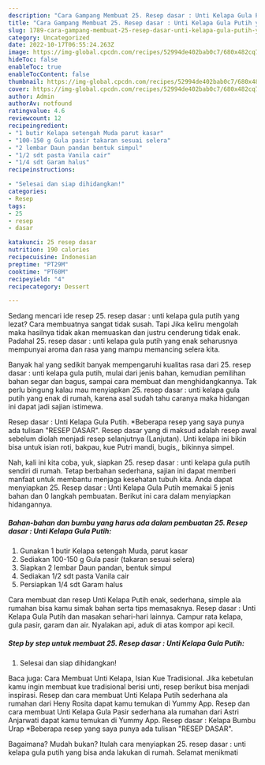 ```yaml
---
description: "Cara Gampang Membuat 25. Resep dasar : Unti Kelapa Gula Putih yang Enak, Buat Buka Puasa Lezat"
title: "Cara Gampang Membuat 25. Resep dasar : Unti Kelapa Gula Putih yang Enak, Buat Buka Puasa Lezat"
slug: 1789-cara-gampang-membuat-25-resep-dasar-unti-kelapa-gula-putih-yang-enak-buat-buka-puasa-lezat
category: Uncategorized
date: 2022-10-17T06:55:24.263Z
image: https://img-global.cpcdn.com/recipes/52994de402bab0c7/680x482cq70/25-resep-dasar-unti-kelapa-gula-putih-foto-resep-utama.jpg
hideToc: false
enableToc: true
enableTocContent: false
thumbnail: https://img-global.cpcdn.com/recipes/52994de402bab0c7/680x482cq70/25-resep-dasar-unti-kelapa-gula-putih-foto-resep-utama.jpg
cover: https://img-global.cpcdn.com/recipes/52994de402bab0c7/680x482cq70/25-resep-dasar-unti-kelapa-gula-putih-foto-resep-utama.jpg
author: Admin
authorAv: notfound
ratingvalue: 4.6
reviewcount: 12
recipeingredient:
- "1 butir Kelapa setengah Muda parut kasar"
- "100-150 g Gula pasir takaran sesuai selera"
- "2 lembar Daun pandan bentuk simpul"
- "1/2 sdt pasta Vanila cair"
- "1/4 sdt Garam halus"
recipeinstructions:

- "Selesai dan siap dihidangkan!"
categories:
- Resep
tags:
- 25
- resep
- dasar

katakunci: 25 resep dasar 
nutrition: 190 calories
recipecuisine: Indonesian
preptime: "PT29M"
cooktime: "PT60M"
recipeyield: "4"
recipecategory: Dessert

---
```



Sedang mencari ide resep 25. resep dasar : unti kelapa gula putih yang lezat? Cara membuatnya sangat tidak susah. Tapi Jika keliru mengolah maka hasilnya tidak akan memuaskan dan justru cenderung tidak enak. Padahal 25. resep dasar : unti kelapa gula putih yang enak seharusnya mempunyai aroma dan rasa yang mampu memancing selera kita.


Banyak hal yang sedikit banyak mempengaruhi kualitas rasa dari 25. resep dasar : unti kelapa gula putih, mulai dari jenis bahan, kemudian pemilihan bahan segar dan bagus, sampai cara membuat dan menghidangkannya. Tak perlu bingung kalau mau menyiapkan 25. resep dasar : unti kelapa gula putih yang enak di rumah, karena asal sudah tahu caranya maka hidangan ini dapat jadi sajian istimewa.

Resep dasar : Unti Kelapa Gula Putih. *Beberapa resep yang saya punya ada tulisan &#34;RESEP DASAR&#34;. Resep dasar yang di maksud adalah resep awal sebelum diolah menjadi resep selanjutnya (Lanjutan). Unti kelapa ini bikin bisa untuk isian roti, bakpau, kue Putri mandi, bugis,, bikinnya simpel.


Nah, kali ini kita coba, yuk, siapkan 25. resep dasar : unti kelapa gula putih sendiri di rumah. Tetap berbahan sederhana, sajian ini dapat memberi manfaat untuk membantu menjaga kesehatan tubuh kita. Anda dapat menyiapkan 25. Resep dasar : Unti Kelapa Gula Putih memakai 5 jenis bahan dan 0 langkah pembuatan. Berikut ini cara dalam menyiapkan hidangannya.

<!--inarticleads1-->

##### Bahan-bahan dan bumbu yang harus ada dalam pembuatan 25. Resep dasar : Unti Kelapa Gula Putih:

1. Gunakan 1 butir Kelapa setengah Muda, parut kasar
1. Sediakan 100-150 g Gula pasir (takaran sesuai selera)
1. Siapkan 2 lembar Daun pandan, bentuk simpul
1. Sediakan 1/2 sdt pasta Vanila cair
1. Persiapkan 1/4 sdt Garam halus


Cara membuat dan resep Unti Kelapa Putih enak, sederhana, simple ala rumahan bisa kamu simak bahan serta tips memasaknya. Resep dasar : Unti Kelapa Gula Putih dan masakan sehari-hari lainnya. Campur rata kelapa, gula pasir, garam dan air. Nyalakan api, aduk di atas kompor api kecil. 

<!--inarticleads2-->

##### Step by step untuk membuat 25. Resep dasar : Unti Kelapa Gula Putih:


1. Selesai dan siap dihidangkan!

Baca juga: Cara Membuat Unti Kelapa, Isian Kue Tradisional. Jika kebetulan kamu ingin membuat kue tradisional berisi unti, resep berikut bisa menjadi inspirasi. Resep dan cara membuat Unti Kelapa Putih sederhana ala rumahan dari Heny Rosita dapat kamu temukan di Yummy App. Resep dan cara membuat Unti Kelapa Gula Pasir sederhana ala rumahan dari Astri Anjarwati dapat kamu temukan di Yummy App. Resep dasar : Kelapa Bumbu Urap *Beberapa resep yang saya punya ada tulisan &#34;RESEP DASAR&#34;. 

Bagaimana? Mudah bukan? Itulah cara menyiapkan 25. resep dasar : unti kelapa gula putih yang bisa anda lakukan di rumah. Selamat menikmati
